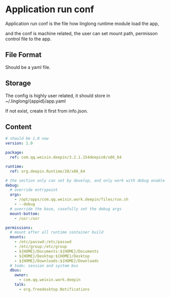 # Application run conf

Application run conf is the file how linglong runtime module load the app,

and the conf is machine related, the user can set mount path, permisson control file to the app.

## File Format

Should be a yaml file.

## Storage

The config is highly user related, it should store in ~/.linglong/{appid}/app.yaml

If not exist, create it first from info.json.

## Content

```yaml
# should be 1.0 now
version: 1.0

package:
  ref: com.qq.weixin.deepin/3.2.1.154deepin8/x86_64

runtime:
  ref: org.deepin.Runtime/20/x86_64

# the section only can set by develop, and only work with debug enable
debug:
  # override entrypoint
  args:
    - /opt/apps/com.qq.weixin.work.deepin/files/run.sh
    - --debug
  # override the base, casefully set the debug args
  mount-bottom:
    - /usr:/usr

permissions:
  # mount after all runtime container build
  mounts:
    - /etc/passwd:/etc/passwd
    - /etc/group:/etc/group
    - ${HOME}/Documents:${HOME}/Documents
    - ${HOME}/Desktop:${HOME}/Desktop
    - ${HOME}/Downloads:${HOME}/Downloads
  # todo: session and system bus
  dbus:
    owner:
      - com.qq.weixin.work.deepin
    talk:
      - org.freedesktop.Notifications
```
